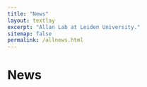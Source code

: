 ```yaml
---
title: "News"
layout: textlay
excerpt: "Allan Lab at Leiden University."
sitemap: false
permalink: /allnews.html
---
```


# News

<!-- {% for article in site.data.news %}
<p>{{ article.date }} <br>
<em>{{ article.headline | markdownify}}</em></p>
{% endfor %} -->
